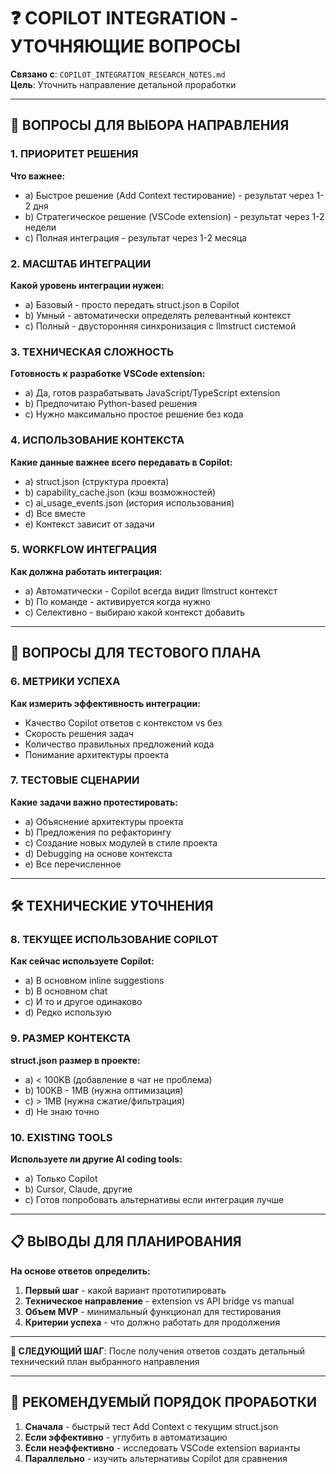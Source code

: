 # ❓ COPILOT INTEGRATION - УТОЧНЯЮЩИЕ ВОПРОСЫ

**Связано с**: `COPILOT_INTEGRATION_RESEARCH_NOTES.md`  
**Цель**: Уточнить направление детальной проработки  

---

## 🎯 ВОПРОСЫ ДЛЯ ВЫБОРА НАПРАВЛЕНИЯ

### **1. ПРИОРИТЕТ РЕШЕНИЯ**

**Что важнее:**
- a) Быстрое решение (Add Context тестирование) - результат через 1-2 дня
- b) Стратегическое решение (VSCode extension) - результат через 1-2 недели  
- c) Полная интеграция - результат через 1-2 месяца

### **2. МАСШТАБ ИНТЕГРАЦИИ**

**Какой уровень интеграции нужен:**
- a) Базовый - просто передать struct.json в Copilot
- b) Умный - автоматически определять релевантный контекст
- c) Полный - двусторонняя синхронизация с llmstruct системой

### **3. ТЕХНИЧЕСКАЯ СЛОЖНОСТЬ**

**Готовность к разработке VSCode extension:**
- a) Да, готов разрабатывать JavaScript/TypeScript extension
- b) Предпочитаю Python-based решения
- c) Нужно максимально простое решение без кода

### **4. ИСПОЛЬЗОВАНИЕ КОНТЕКСТА**

**Какие данные важнее всего передавать в Copilot:**
- a) struct.json (структура проекта)
- b) capability_cache.json (кэш возможностей)
- c) ai_usage_events.json (история использования)
- d) Все вместе
- e) Контекст зависит от задачи

### **5. WORKFLOW ИНТЕГРАЦИЯ**

**Как должна работать интеграция:**
- a) Автоматически - Copilot всегда видит llmstruct контекст
- b) По команде - активируется когда нужно
- c) Селективно - выбираю какой контекст добавить

---

## 🔬 ВОПРОСЫ ДЛЯ ТЕСТОВОГО ПЛАНА

### **6. МЕТРИКИ УСПЕХА**

**Как измерить эффективность интеграции:**
- Качество Copilot ответов с контекстом vs без
- Скорость решения задач
- Количество правильных предложений кода
- Понимание архитектуры проекта

### **7. ТЕСТОВЫЕ СЦЕНАРИИ**

**Какие задачи важно протестировать:**
- a) Объяснение архитектуры проекта
- b) Предложения по рефакторингу
- c) Создание новых модулей в стиле проекта
- d) Debugging на основе контекста
- e) Все перечисленное

---

## 🛠️ ТЕХНИЧЕСКИЕ УТОЧНЕНИЯ

### **8. ТЕКУЩЕЕ ИСПОЛЬЗОВАНИЕ COPILOT**

**Как сейчас используете Copilot:**
- a) В основном inline suggestions
- b) В основном chat
- c) И то и другое одинаково
- d) Редко использую

### **9. РАЗМЕР КОНТЕКСТА**

**struct.json размер в проекте:**
- a) < 100KB (добавление в чат не проблема)
- b) 100KB - 1MB (нужна оптимизация)  
- c) > 1MB (нужна сжатие/фильтрация)
- d) Не знаю точно

### **10. EXISTING TOOLS**

**Используете ли другие AI coding tools:**
- a) Только Copilot
- b) Cursor, Claude, другие
- c) Готов попробовать альтернативы если интеграция лучше

---

## 📋 ВЫВОДЫ ДЛЯ ПЛАНИРОВАНИЯ

**На основе ответов определить:**

1. **Первый шаг** - какой вариант прототипировать
2. **Техническое направление** - extension vs API bridge vs manual
3. **Объем MVP** - минимальный функционал для тестирования
4. **Критерии успеха** - что должно работать для продолжения

---

**📌 СЛЕДУЮЩИЙ ШАГ**: После получения ответов создать детальный технический план выбранного направления

---

## 🎯 РЕКОМЕНДУЕМЫЙ ПОРЯДОК ПРОРАБОТКИ

1. **Сначала** - быстрый тест Add Context с текущим struct.json
2. **Если эффективно** - углубить в автоматизацию
3. **Если неэффективно** - исследовать VSCode extension варианты
4. **Параллельно** - изучить альтернативы Copilot для сравнения 